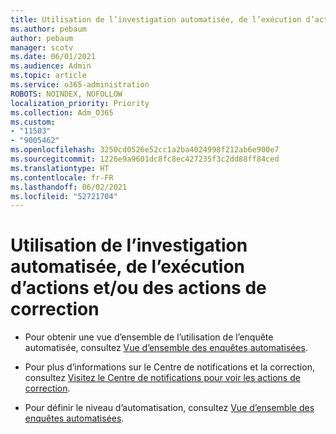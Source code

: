 ```yaml
---
title: Utilisation de l’investigation automatisée, de l’exécution d’actions et/ou des actions de correction
ms.author: pebaum
author: pebaum
manager: scotv
ms.date: 06/01/2021
ms.audience: Admin
ms.topic: article
ms.service: o365-administration
ROBOTS: NOINDEX, NOFOLLOW
localization_priority: Priority
ms.collection: Adm_O365
ms.custom:
- "11503"
- "9005462"
ms.openlocfilehash: 3250cd0526e52cc1a2ba4024998f212ab6e900e7
ms.sourcegitcommit: 1226e9a9601dc8fc8ec427235f3c2dd88ff84ced
ms.translationtype: HT
ms.contentlocale: fr-FR
ms.lasthandoff: 06/02/2021
ms.locfileid: "52721704"
---
```

# <a name="using-automated-investigation-executing-actions-andor-remediation-actions"></a>Utilisation de l’investigation automatisée, de l’exécution d’actions et/ou des actions de correction

- Pour obtenir une vue d’ensemble de l’utilisation de l’enquête automatisée, consultez [Vue d’ensemble des enquêtes automatisées](/microsoft-365/security/defender-endpoint/automated-investigations).

- Pour plus d’informations sur le Centre de notifications et la correction, consultez [Visitez le Centre de notifications pour voir les actions de correction](/security/defender-endpoint/auto-investigation-action-center).

- Pour définir le niveau d’automatisation, consultez [Vue d’ensemble des enquêtes automatisées](/microsoft-365/security/defender-endpoint/automated-investigations).